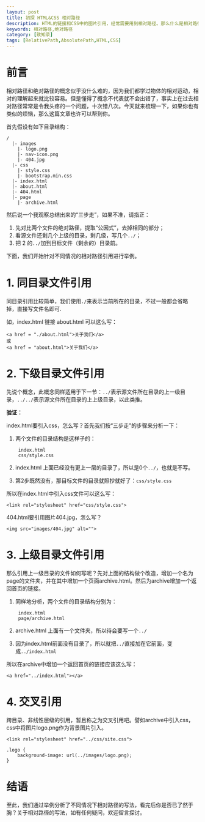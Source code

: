 ```yaml
---
layout: post
title: 初探 HTML&CSS 相对路径
description: HTML的链接和CSS中的图片引用，经常需要用到相对路径。那么什么是相对路径？如何运用？今天就来做个梳理。如果你也经常写错相对路径，不妨点进来看一看。
keywords: 相对路径,绝对路径
category: [致知录]
tags: [RelativePath,AbsolutePath,HTML,CSS]
---
```


# 前言

相对路径和绝对路径的概念似乎没什么难的，因为我们都学过物体的相对运动，相对的理解起来就比较容易。但是懂得了概念不代表就不会出错了，事实上在过去相对路径常常是令我头疼的一个问题，十次错八次。今天就来梳理一下，如果你也有类似的烦恼，那么这篇文章也许可以帮到你。

首先假设有如下目录结构：

    /
      |- images
        |- logo.png
        |- nav-icon.png
        |- 404.jpg
      |- css
        |- style.css
        |- bootstrap.min.css
      |- index.html
      |- about.html
      |- 404.html
      |- page
        |- archive.html

然后说一个我观察总结出来的“三步走”，如果不准，请指正：

1. 先对比两个文件的绝对路径，提取“公因式”，去掉相同的部分；
2. 看源文件还剩几个上级的目录，剩几级，写几个`../`；
3. 把 2 的`../`加到目标文件（剩余的）目录前。

下面，我们开始针对不同情况的相对路径引用进行举例。

# 1. 同目录文件引用

同目录引用比较简单，我们使用`./`来表示当前所在的目录，不过一般都会省略掉，直接写文件名即可.

如，index.html 链接 about.html 可以这么写：

	<a href = "./about.html">关于我们</a>
	或
	<a href = "about.html">关于我们</a>

# 2. 下级目录文件引用

先说个概念，此概念同样适用于下一节：`../`表示源文件所在目录的上一级目录，`../../`表示源文件所在目录的上上级目录，以此类推。

**验证：**

index.html要引入css，怎么写？首先我们按“三步走”的步骤来分析一下：

1. 两个文件的目录结构是这样子的：

		index.html
		css/style.css

2. index.html 上面已经没有更上一层的目录了，所以是0个`../`，也就是不写。
3. 第2步既然没有，那目标文件的目录就照抄就好了：`css/style.css`

所以在index.html中引入css文件可以这么写：

	<link rel="stylesheet" href="css/style.css">

404.html要引用图片404.jpg，怎么写？

	<img src="images/404.jpg" alt="">

# 3. 上级目录文件引用

那么引用上一级目录的文件如何写呢？先对上面的结构做个改造，增加一个名为page的文件夹，并在其中增加一个页面archive.html。然后为archive增加一个返回首页的链接。

1. 同样地分析，两个文件的目录结构分别为：

		index.html
		page/archive.html

2. archive.html 上面有一个文件夹，所以待会要写一个`../`
3. 因为index.html前面没有目录了，所以就把`../`直接加在它前面，变成`../index.html`

所以在archive中增加一个返回首页的链接应该这么写：

	<a href="../index.html"></a>

# 4. 交叉引用

跨目录、非线性层级的引用，暂且称之为交叉引用吧。譬如archive中引入css，css中将图片logo.png作为背景图片引入。

	<link rel="stylesheet" href="../css/site.css">

	.logo {
	    background-image: url(../images/logo.png);
	}

# 结语

至此，我们通过举例分析了不同情况下相对路径的写法，看完后你是否已了然于胸？关于相对路径的写法，如有任何疑问，欢迎留言探讨。